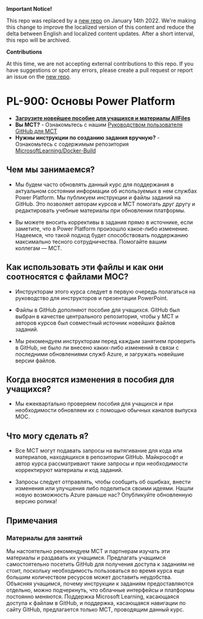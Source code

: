 **Important Notice!**

This repo was replaced by a [new repo](https://github.com/MicrosoftLearning/PL-900-Microsoft-Power-Platform-Fundamentals.ru-ru) on January 14th 2022. We're making this change to improve the localized version of this content and reduce the delta between English and localized content updates. 
After a short interval, this repo will be archived.

**Contributions**

At this time, we are not accepting external contributions to this repo. If you have suggestions or spot any errors, please create a pull request or report an issue on the [new repo](https://github.com/MicrosoftLearning/PL-900-Microsoft-Power-Platform-Fundamentals.ru-ru).

# PL-900: Основы Power Platform

- **[Загрузите новейшее пособие для учащихся и материалы AllFiles](../../releases/latest)**
- **Вы MCT?** - Ознакомьтесь с нашим [Руководством пользователя GitHub для MCT](https://microsoftlearning.github.io/MCT-User-Guide/)
- **Нужны инструкции по созданию задания вручную?** - Ознакомьтесь с содержимым репозитория [MicrosoftLearning/Docker-Build](https://github.com/MicrosoftLearning/Docker-Build)

## Чем мы занимаемся?

- Мы будем часто обновлять данный курс для поддержания в актуальном состоянии информации об используемых в нем службах Power Platform.  Мы публикуем инструкции и файлы заданий на GitHub. Это позволяет авторам курсов и MCT помогать друг другу и редактировать учебные материалы при обновлении платформы.

- Вы можете вносить коррективы в задания прямо в источнике, если заметите, что в Power Platform произошло какое-либо изменение. Надеемся, что такой подход будет способствовать поддержанию максимально тесного сотрудничества.  Помогайте вашим коллегам — MCT.

## Как использовать эти файлы и как они соотносятся с файлами MOC?

- Инструкторам этого курса следует в первую очередь полагаться на руководство для инструкторов и презентации PowerPoint.

- Файлы в GitHub дополняют пособие для учащихся. GitHub был выбран в качестве центрального репозитория, чтобы у MCT и авторов курсов был совместный источник новейших файлов заданий.

- Мы рекомендуем инструкторам перед каждым занятием проверить в GitHub, не было ли внесено каких-либо изменений в связи с последними обновлениями служб Azure, и загружать новейшие версии файлов.

## Когда вносятся изменения в пособия для учащихся?

- Мы ежеквартально проверяем пособия для учащихся и при необходимости обновляем их с помощью обычных каналов выпуска MOC.

## Что могу сделать я?

- Все MCT могут подавать запросы на вытягивание для кода или материалов, находящихся в репозитории GitHub. Майкрософт и автор курса рассматривают такие запросы и при необходимости корректируют материалы и код заданий.

- Запросы следует отправлять, чтобы сообщить об ошибках, внести изменения или улучшения либо поделиться своими идеями.  Нашли новую возможность Azure раньше нас?  Опубликуйте обновленную версию ролика!

## Примечания

### Материалы для занятий

Мы настоятельно рекомендуем MCT и партнерам изучать эти материалы и раздавать их учащимся.  Предлагать учащимся самостоятельно посетить GitHub для получения доступа к заданиям не стоит, поскольку необходимость пользоваться во время курса еще большим количеством ресурсов может доставить неудобства. Объясняя учащимся, почему инструкции к заданиям предоставляются отдельно, можно подчеркнуть, что облачные интерфейсы и платформы постоянно меняются. Поддержка Microsoft Learning, касающаяся доступа к файлам в GitHub, и поддержка, касающаяся навигации по сайту GitHub, предлагается только MCT, проводящим данный курс.
